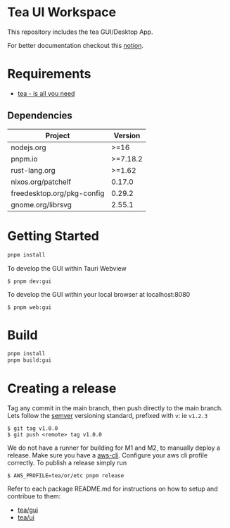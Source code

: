 # Tea UI Workspace
This repository includes the tea GUI/Desktop App.

For better documentation checkout this [notion](https://www.notion.so/teaxyz/tea-gui-fdd9f50aa980432fa370b2cf6a03cb50).

# Requirements
* [tea - is all you need](https://tea.xyz/)

## Dependencies

| Project    | Version |
|------------|---------|
| nodejs.org |  >=16   |
| pnpm.io    |  >=7.18.2 |
| rust-lang.org |  >=1.62 |
| nixos.org/patchelf | 0.17.0 |
| freedesktop.org/pkg-config | 0.29.2 |
| gnome.org/librsvg | 2.55.1 |

# Getting Started
```sh
pnpm install
```

To develop the GUI within Tauri Webview
```
$ pnpm dev:gui
```

To develop the GUI within your local browser at localhost:8080
```
$ pnpm web:gui
```
# Build
```sh
pnpm install
pnpm build:gui
```

# Creating a release
Tag any commit in the main branch, then push directly to the main branch.
Lets follow the [semver](https://semver.org/) versioning standard, prefixed with `v`: ie `v1.2.3`
```
$ git tag v1.0.0
$ git push <remote> tag v1.0.0
```
We do not have a runner for building for M1 and M2, to manually deploy a release. Make sure you have a [aws-cli](https://aws.amazon.com/cli/). Configure your aws cli profile correctly.
To publish a release simply run
```
$ AWS_PROFILE=tea/or/etc pnpm release
```


Refer to each package README.md for instructions on how to setup and contribue to them:

* [tea/gui](./modules/gui/README.md)
* [tea/ui](./modules/ui/README.md)